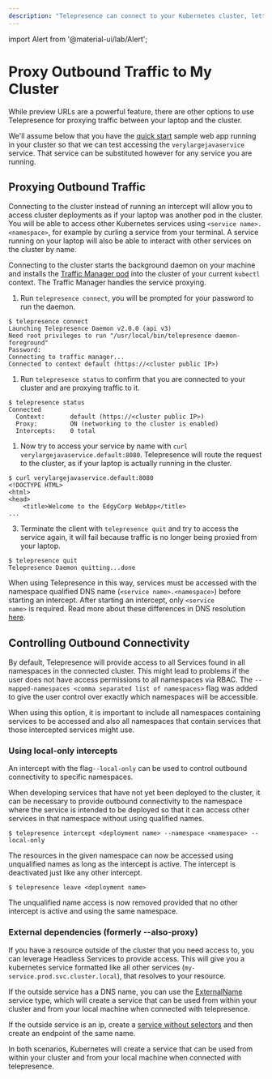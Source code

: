```yaml
---
description: "Telepresence can connect to your Kubernetes cluster, letting you access cluster services as if your laptop was another pod in the cluster."
---
```


import Alert from '@material-ui/lab/Alert';

# Proxy Outbound Traffic to My Cluster

While preview URLs are a powerful feature, there are other options to use Telepresence for proxying traffic between your laptop and the cluster.

<Alert severity="info"> We'll assume below that you have the <a href="../../quick-start/qs-node/">quick start</a> sample web app running in your cluster so that we can test accessing the <code>verylargejavaservice</code> service. That service can be substituted however for any service you are running.</Alert>

## Proxying Outbound Traffic

Connecting to the cluster instead of running an intercept will allow you to access cluster deployments as if your laptop was another pod in the cluster. You will be able to access other Kubernetes services using `<service name>.<namespace>`, for example by curling a service from your terminal. A service running on your laptop will also be able to interact with other services on the cluster by name.

Connecting to the cluster starts the background daemon on your machine and installs the [Traffic Manager pod](../../reference/architecture/) into the cluster of your current `kubectl` context.  The Traffic Manager handles the service proxying.

1. Run `telepresence connect`, you will be prompted for your password to run the daemon.

  ```
  $ telepresence connect
  Launching Telepresence Daemon v2.0.0 (api v3)
  Need root privileges to run "/usr/local/bin/telepresence daemon-foreground"
  Password:
  Connecting to traffic manager...
  Connected to context default (https://<cluster public IP>)
  ```

1. Run `telepresence status` to confirm that you are connected to your cluster and are proxying traffic to it.

  ```
  $ telepresence status
  Connected
    Context:       default (https://<cluster public IP>)
    Proxy:         ON (networking to the cluster is enabled)
    Intercepts:    0 total
  ```

1. Now try to access your service by name with `curl verylargejavaservice.default:8080`. Telepresence will route the request to the cluster, as if your laptop is actually running in the cluster.

  ```
  $ curl verylargejavaservice.default:8080
  <!DOCTYPE HTML>
  <html>
  <head>
      <title>Welcome to the EdgyCorp WebApp</title>
  ...
  ```

3. Terminate the client with `telepresence quit` and try to access the service again, it will fail because traffic is no longer being proxied from your laptop.

  ```
  $ telepresence quit
  Telepresence Daemon quitting...done
  ```

<Alert severity="info">When using Telepresence in this way, services must be accessed with the namespace qualified DNS name (<code>&lt;service name&gt;.&lt;namespace&gt;</code>) before starting an intercept.  After starting an intercept, only <code>&lt;service name&gt;</code> is required. Read more about these differences in DNS resolution <a href="../../reference/dns/">here</a>.</Alert>

## Controlling Outbound Connectivity

By default, Telepresence will provide access to all Services found in all namespaces in the connected cluster. This might lead to problems if the user does not have access permissions to all namespaces via RBAC. The `--mapped-namespaces <comma separated list of namespaces>` flag was added to give the user control over exactly which namespaces will be accessible.

When using this option, it is important to include all namespaces containing services to be accessed and also all namespaces that contain services that those intercepted services might use.

### Using local-only intercepts

An intercept with the flag`--local-only` can be used to control outbound connectivity to specific namespaces.

When developing services that have not yet been deployed to the cluster, it can be necessary to provide outbound connectivity to the namespace where the service is intended to be deployed so that it can access other services in that namespace without using qualified names. 

  ```
  $ telepresence intercept <deployment name> --namespace <namespace> --local-only
  ```
The resources in the given namespace can now be accessed using unqualified names as long as the intercept is active. The intercept is deactivated just like any other intercept.

  ```
  $ telepresence leave <deployment name>
  ```
The unqualified name access is now removed provided that no other intercept is active and using the same namespace.

### External dependencies (formerly --also-proxy)
If you have a resource outside of the cluster that you need access to, you can leverage Headless Services to provide access. This will give you a kubernetes service formatted like all other services (`my-service.prod.svc.cluster.local`), that resolves to your resource.

If the outside service has a DNS name, you can use the [ExternalName](https://kubernetes.io/docs/concepts/services-networking/service/#externalname) service type, which will create a service that can be used from within your cluster and from your local machine when connected with telepresence.

If the outside service is an ip, create a [service without selectors](https://kubernetes.io/docs/concepts/services-networking/service/#services-without-selectors) and then create an endpoint of the same name.

In both scenarios, Kubernetes will create a service that can be used from within your cluster and from your local machine when connected with telepresence.
